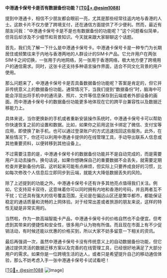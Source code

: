 **中港通卡保号卡是否有数据备份功能？[[TG💪+ @esim1088](https://t.me/s/esim1088)]**

提到中港通卡，相信不少朋友都会眼前一亮，尤其是那些经常往返内地与香港的人士。这款卡片不仅方便了跨境支付，还在通信方面提供了不少便利。然而，最近有朋友问我：“中港通卡保号卡是不是也有数据备份的功能呢？”这个问题看似简单，但背后却涉及不少细节和背景知识。今天就来跟大家聊聊这个话题。

首先，我们先了解一下什么是中港通卡保号卡。中港通卡保号卡是一种专门为长期居住或频繁往来于内地与香港两地的人群设计的SIM卡产品。它允许用户在两张SIM卡之间切换，一张用于内地网络，另一张用于香港网络，极大地方便了跨境用户的通信需求。同时，这张卡还支持多种语言操作界面，适合不同文化背景的用户使用。

那么问题来了，中港通卡保号卡是否具备数据备份功能呢？答案是肯定的，但它并非传统意义上的数据备份功能。通常情况下，当我们提到“数据备份”时，脑海中可能会浮现出将手机中的通讯录、照片、文件等信息保存到云端或者外部设备的画面。而中港通卡保号卡的数据备份功能更多地体现在它的跨平台兼容性以及数据迁移能力上。

具体来说，当你更换新的手机或者重新安装操作系统时，中港通卡保号卡可以帮助你快速恢复之前的设置和数据。比如，如果你之前用这张卡绑定了微信、支付宝等应用，即使换了新手机，也可以通过登录账户的方式迅速找回这些服务。此外，在某些情况下，你还可以利用中港通卡提供的在线管理工具，手动导出联系人信息或其他重要资料，以便转移到其他设备上。

不过需要注意的是，中港通卡保号卡的数据备份功能并不是自动完成的，而是需要用户主动去操作。换句话说，如果你想确保自己的重要数据不会丢失，就需要定期检查并更新备份内容。这听起来可能有点麻烦，但实际上只要养成良好的习惯，比如每次修改个人信息后立即同步到云端，就能大大降低数据丢失的风险。

除了上述提到的功能之外，中港通卡保号卡还有许多其他亮点值得我们关注。例如，它支持双卡双待，这意味着你可以同时拥有内地和香港的号码，并且两者互不干扰；它还具有强大的信号覆盖范围，无论是在偏远山区还是繁华都市，都能保证稳定的通话质量和流畅的上网体验。对于经常出差或者旅游的朋友来说，这样的特性无疑是非常实用的。

当然啦，作为一款高端智能卡产品，中港通卡保号卡的价格自然也不会便宜。但考虑到其带来的便捷性和安全性，很多用户认为物有所值。而且现在市面上有不少促销活动，有时候还能以优惠的价格买到，所以大家不妨多留意一下相关的资讯。

最后再强调一次，虽然中港通卡保号卡没有传统意义上的自动数据备份功能，但它通过提供灵活的数据迁移方案以及完善的在线管理工具，已经很好地满足了大部分用户的需求。如果你是一位跨境生活的达人，或者只是希望提升自己的移动通信体验，那么不妨考虑入手一张中港通卡保号卡试试看吧！

[[TG💪+ @esim1088](https://t.me/s/esim1088) ![Image](https://i.postimg.cc/4NQfJmqS/Snipaste-2025-05-13-00-14-12.png)]